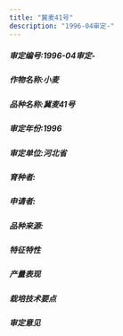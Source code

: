 ```yaml
---
title: "冀麦41号"
description: "1996-04审定-"
---
```

##### 审定编号:1996-04审定-

##### 作物名称:小麦

##### 品种名称:冀麦41号

##### 审定年份:1996

##### 审定单位:河北省

##### 育种者:

##### 申请者:

##### 品种来源:

##### 特征特性


##### 产量表现


##### 栽培技术要点


##### 审定意见


